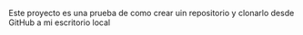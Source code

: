 Este proyecto es una prueba de como crear uin repositorio y clonarlo desde GitHub a mi escritorio local
